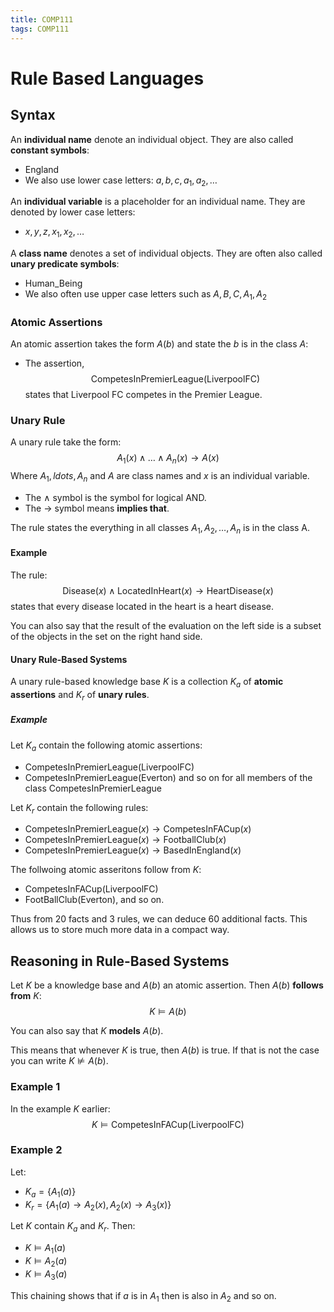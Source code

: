 ```yaml
---
title: COMP111
tags: COMP111
---
```

# Rule Based Languages
## Syntax
An **individual name** denote an individual object. They are also called **constant symbols**:

* England
* We also use lower case letters: $a,b,c,a_1,a_2,\ldots$

An **individual variable** is a placeholder for an individual name. They are denoted by lower case letters:

* $x,y,z,x_1,x_2,\ldots$

A **class name** denotes a set of individual objects. They are often also called **unary predicate symbols**:

* Human_Being
* We also often use upper case letters such as $A,B,C,A_1,A_2$

### Atomic Assertions

An atomic assertion takes the form $A(b)$ and state the $b$ is in the class $A$:

* The assertion,
$$\text{CompetesInPremierLeague}(\text{LiverpoolFC})$$ states that Liverpool FC competes in the Premier League.

### Unary Rule
A unary rule take the form:
$$A_1(x)\wedge\ldots\wedge A_n(x)\rightarrow A(x)$$
Where $A_1,ldots,A_n$ and $A$ are class names and $x$ is an individual variable.

* The $\wedge$ symbol is the symbol for logical AND.
* The $\rightarrow$ symbol means **implies that**.

The rule states the everything in all classes $A_1,A_2,\ldots,A_n$ is in the class A.

#### Example

The rule:
$$\text{Disease}(x)\wedge\text{LocatedInHeart}(x)\rightarrow\text{HeartDisease}(x)$$
states that every disease located in the heart is a heart disease.

You can also say that the result of the evaluation on the left side is a subset of the objects in the set on the right hand side.

#### Unary Rule-Based Systems
A unary rule-based knowledge base $K$ is a collection $K_a$ of **atomic assertions** and $K_r$ of **unary rules**.

##### Example
Let $K_a$ contain the following atomic assertions:

* $\text{CompetesInPremierLeague}(\text{LiverpoolFC})$
* $\text{CompetesInPremierLeague}(\text{Everton})$ and so on for all members of the class $\text{CompetesInPremierLeague}$

Let $K_r$ contain the following rules:

* $\text{CompetesInPremierLeague}(x)\rightarrow\text{CompetesInFACup}(x)$
* $\text{CompetesInPremierLeague}(x)\rightarrow\text{FootballClub}(x)$
* $\text{CompetesInPremierLeague}(x)\rightarrow\text{BasedInEngland}(x)$

The follwoing atomic asseritons follow from $K$:

* $\text{CompetesInFACup}(\text{LiverpoolFC})$
* $\text{FootBallClub}(\text{Everton})$, and so on.

Thus from 20 facts and 3 rules, we can deduce 60 additional facts. This allows us to store much more data in a compact way.

## Reasoning in Rule-Based Systems
Let $K$ be a knowledge base and $A(b)$ an atomic assertion. Then $A(b)$ **follows from** $K$:
$$K\models A(b)$$

You can also say that $K$ **models** $A(b)$.

This means that whenever $K$ is true, then $A(b)$ is true. If that is not the case you can write $K\nvDash A(b)$.

### Example 1
In the example $K$ earlier:
$$K\models\text{CompetesInFACup}(\text{LiverpoolFC})$$

### Example 2
Let:

* $K_a=\{A_1(a)\}$
* $K_r=\{A_1(a)\rightarrow A_2(x),A_2(x)\rightarrow A_3(x)\}$

Let $K$ contain $K_a$ and $K_r$. Then:

* $K\models A_1(a)$
* $K\models A_2(a)$
* $K\models A_3(a)$

This chaining shows that if $a$ is in $A_1$ then is also in $A_2$ and so on.